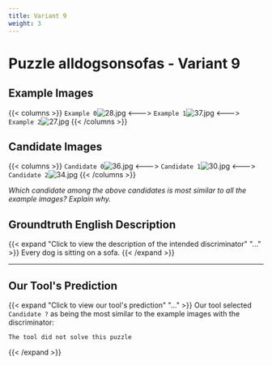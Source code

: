```yaml
---
title: Variant 9
weight: 3
---
```


# Puzzle alldogsonsofas - Variant 9

## Example Images
{{< columns >}}
`Example 0`![28.jpg](/natscene-data/images/28.jpg)
<--->
`Example 1`![37.jpg](/natscene-data/images/37.jpg)
<--->
`Example 2`![27.jpg](/natscene-data/images/27.jpg)
{{< /columns >}}

## Candidate Images
{{< columns >}}
`Candidate 0`![36.jpg](/natscene-data/images/36.jpg)
<--->
`Candidate 1`![30.jpg](/natscene-data/images/30.jpg)
<--->
`Candidate 2`![34.jpg](/natscene-data/images/34.jpg)
{{< /columns >}}

*Which candidate among the above candidates is most similar to all the example images? Explain why.*

## Groundtruth English Description

{{< expand "Click to view the description of the intended discriminator" "..." >}}
Every dog is sitting on a sofa.
{{< /expand >}}

---



## Our Tool's Prediction

{{< expand "Click to view our tool's prediction" "..." >}}
Our tool selected `Candidate ?` as being the most similar to the example images with the discriminator:
```plaintext
The tool did not solve this puzzle
```
{{< /expand >}}
